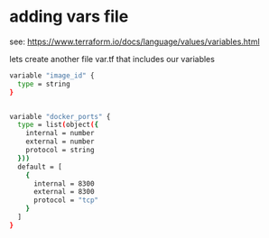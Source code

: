#  adding vars file

see: https://www.terraform.io/docs/language/values/variables.html

lets create another file var.tf that includes our variables


```sh
variable "image_id" {
  type = string
}


variable "docker_ports" {
  type = list(object({
    internal = number
    external = number
    protocol = string
  }))
  default = [
    {
      internal = 8300
      external = 8300
      protocol = "tcp"
    }
  ]
}
```
